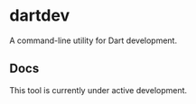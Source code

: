# dartdev

A command-line utility for Dart development.

## Docs

This tool is currently under active development.
